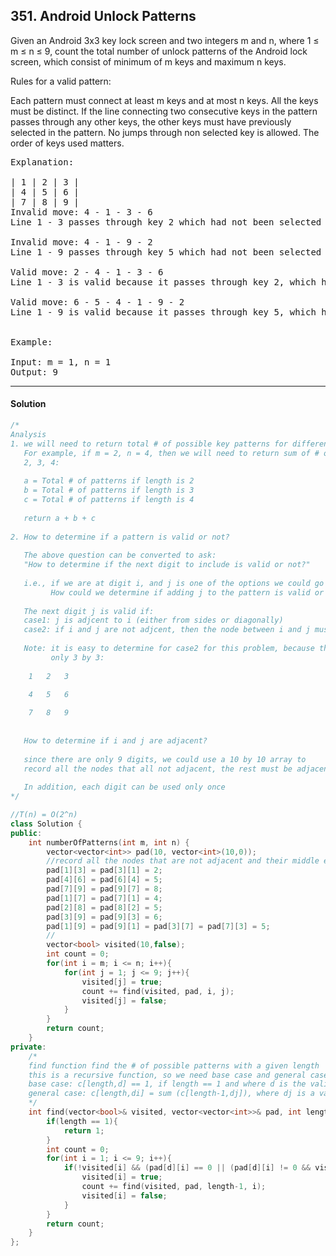 ## 351. Android Unlock Patterns

Given an Android 3x3 key lock screen and two integers m and n, where 1 ≤ m ≤ n ≤ 9, count the total number of unlock patterns of the Android lock screen, which consist of minimum of m keys and maximum n keys.

 

Rules for a valid pattern:

Each pattern must connect at least m keys and at most n keys.
All the keys must be distinct.
If the line connecting two consecutive keys in the pattern passes through any other keys, 
the other keys must have previously selected in the pattern. No jumps through non selected key is allowed.
The order of keys used matters.
 


 
<pre>
Explanation:

| 1 | 2 | 3 |
| 4 | 5 | 6 |
| 7 | 8 | 9 |
Invalid move: 4 - 1 - 3 - 6
Line 1 - 3 passes through key 2 which had not been selected in the pattern.

Invalid move: 4 - 1 - 9 - 2
Line 1 - 9 passes through key 5 which had not been selected in the pattern.

Valid move: 2 - 4 - 1 - 3 - 6
Line 1 - 3 is valid because it passes through key 2, which had been selected in the pattern

Valid move: 6 - 5 - 4 - 1 - 9 - 2
Line 1 - 9 is valid because it passes through key 5, which had been selected in the pattern.


Example:

Input: m = 1, n = 1
Output: 9
</pre>
--------------------------------------------------------------------------------------------
#### Solution
```c++
/*
Analysis
1. we will need to return total # of possible key patterns for different lengths.
   For example, if m = 2, n = 4, then we will need to return sum of # of key patterns of length
   2, 3, 4:
   
   a = Total # of patterns if length is 2
   b = Total # of patterns if length is 3
   c = Total # of patterns if length is 4
    
   return a + b + c
   
2. How to determine if a pattern is valid or not?
   
   The above question can be converted to ask:
   "How to determine if the next digit to include is valid or not?"
   
   i.e., if we are at digit i, and j is one of the options we could go next.
         How could we determine if adding j to the pattern is valid or not?
   
   The next digit j is valid if:
   case1: j is adjcent to i (either from sides or diagonally)
   case2: if i and j are not adjcent, then the node between i and j must have been visited
   
   Note: it is easy to determine for case2 for this problem, because the size of the board is
         only 3 by 3:
   
    1   2   3

    4   5   6
   
    7   8   9
   
   
   How to determine if i and j are adjacent?
   
   since there are only 9 digits, we could use a 10 by 10 array to
   record all the nodes that all not adjacent, the rest must be adjacent.
   
   In addition, each digit can be used only once
*/

//T(n) = O(2^n)
class Solution {
public:
    int numberOfPatterns(int m, int n) {
        vector<vector<int>> pad(10, vector<int>(10,0));
        //record all the nodes that are not adjacent and their middle element
        pad[1][3] = pad[3][1] = 2;
        pad[4][6] = pad[6][4] = 5;
        pad[7][9] = pad[9][7] = 8;
        pad[1][7] = pad[7][1] = 4;
        pad[2][8] = pad[8][2] = 5;
        pad[3][9] = pad[9][3] = 6;
        pad[1][9] = pad[9][1] = pad[3][7] = pad[7][3] = 5;
        //
        vector<bool> visited(10,false);
        int count = 0;
        for(int i = m; i <= n; i++){
            for(int j = 1; j <= 9; j++){
                visited[j] = true;
                count += find(visited, pad, i, j);
                visited[j] = false;
            }
        }
        return count;
    }
private:
    /*
    find function find the # of possible patterns with a given length
    this is a recursive function, so we need base case and general case
    base case: c[length,d] == 1, if length == 1 and where d is the valid digit
    general case: c[length,di] = sum (c[length-1,dj]), where dj is a valid digit with di also valid
    */
    int find(vector<bool>& visited, vector<vector<int>>& pad, int length, int d){
        if(length == 1){
            return 1;
        }
        int count = 0;
        for(int i = 1; i <= 9; i++){
            if(!visited[i] && (pad[d][i] == 0 || (pad[d][i] != 0 && visited[pad[d][i]]))){
                visited[i] = true;
                count += find(visited, pad, length-1, i);
                visited[i] = false;
            }
        }
        return count;   
    }    
};

```
